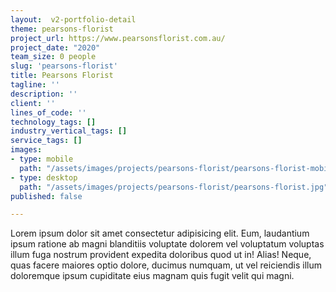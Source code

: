 ```yaml
---
layout:  v2-portfolio-detail
theme: pearsons-florist
project_url: https://www.pearsonsflorist.com.au/
project_date: "2020"
team_size: 0 people
slug: 'pearsons-florist'
title: Pearsons Florist
tagline: ''
description: ''
client: ''
lines_of_code: ''
technology_tags: []
industry_vertical_tags: []
service_tags: []
images:
- type: mobile
  path: "/assets/images/projects/pearsons-florist/pearsons-florist-mobile.jpg"
- type: desktop
  path: "/assets/images/projects/pearsons-florist/pearsons-florist.jpg"
published: false

---
```

Lorem ipsum dolor sit amet consectetur adipisicing elit. Eum, laudantium ipsum ratione ab magni blanditiis voluptate dolorem vel voluptatum voluptas illum fuga nostrum provident expedita doloribus quod ut in! Alias! Neque, quas facere maiores optio dolore, ducimus numquam, ut vel reiciendis illum doloremque ipsum cupiditate eius magnam quis fugit velit qui magni.
